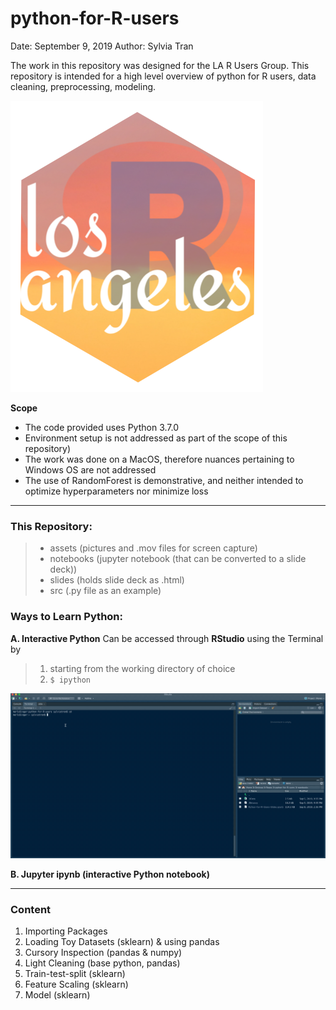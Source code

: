 # python-for-R-users
Date: September 9, 2019
Author: Sylvia Tran

The work in this repository was designed for the LA R Users Group. 
This repository is intended for a high level overview of python for R users, data cleaning, preprocessing, modeling. 

![](https://github.com/laRusers/logos/blob/master/larusers_hex_general.png?raw=true)

**Scope**
- The code provided uses Python 3.7.0
- Environment setup is not addressed as part of the scope of this repository)
- The work was done on a MacOS, therefore nuances pertaining to Windows OS are not addressed
- The use of RandomForest is demonstrative, and neither intended to optimize hyperparameters nor minimize loss

______________________________________________________________________________________________________________________________

### This Repository:
> * assets (pictures and .mov files for screen capture)
> * notebooks (jupyter notebook (that can be converted to a slide deck))
> * slides (holds slide deck as .html)
> * src (.py file as an example)

### Ways to Learn Python: 
**A. Interactive Python**
Can be accessed through **RStudio** using the Terminal by 
> 1. starting from the working directory of choice 
> 2. `$ ipython`

![](https://github.com/godsylla/python-for-R-users/blob/master/assets/python-for-R-users-screencapture.2019-09-08%2015_25_32.gif?raw=true)

**B. Jupyter ipynb (interactive Python notebook)**

______________________________________________________________________________________________________________________________

### Content
1. Importing Packages
2. Loading Toy Datasets (sklearn) & using pandas
3. Cursory Inspection (pandas & numpy)
4. Light Cleaning (base python, pandas)
5. Train-test-split (sklearn)
6. Feature Scaling (sklearn)
7. Model (sklearn)
